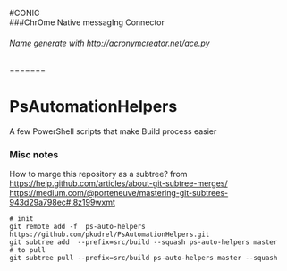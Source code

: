 #CONIC	  
###ChrOme Native messagIng Connector
###### Name generate with http://acronymcreator.net/ace.py
=======
# PsAutomationHelpers
A few PowerShell scripts that make Build process easier






### Misc notes 
How to marge this repository as a subtree?
from https://help.github.com/articles/about-git-subtree-merges/
https://medium.com/@porteneuve/mastering-git-subtrees-943d29a798ec#.8z199wxmt

```
# init
git remote add -f  ps-auto-helpers https://github.com/pkudrel/PsAutomationHelpers.git
git subtree add  --prefix=src/build --squash ps-auto-helpers master
# to pull
git subtree pull --prefix=src/build ps-auto-helpers master --squash

```


